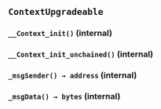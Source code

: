 ## `ContextUpgradeable`






### `__Context_init()` (internal)





### `__Context_init_unchained()` (internal)





### `_msgSender() → address` (internal)





### `_msgData() → bytes` (internal)








